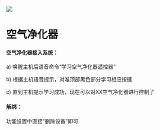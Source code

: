 ![](http://www.cspugoing.com/img/shiwu/AirPurifier.png)

# 空气净化器

#### 空气净化器接入系统：

a) 唤醒主机后语音命令“学习空气净化器遥控器”

b) 根据主机语音提示，对准顶部黑色部分学习相应按键

c) 直到主机提示学习成功，现在可以对XX空气净化器进行控制了



#### 解绑：

功能设置中直接“删除设备”即可

